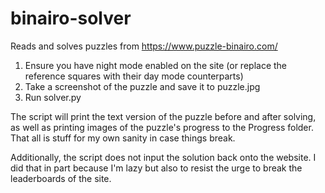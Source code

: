 # binairo-solver
Reads and solves puzzles from https://www.puzzle-binairo.com/

1. Ensure you have night mode enabled on the site (or replace the reference squares with their day mode counterparts)
2. Take a screenshot of the puzzle and save it to puzzle.jpg
3. Run solver.py

The script will print the text version of the puzzle before and after solving, as well as printing images of the puzzle's progress to the Progress folder. That all is stuff for my own sanity in case things break.

Additionally, the script does not input the solution back onto the website. I did that in part because I'm lazy but also to resist the urge to break the leaderboards of the site.
